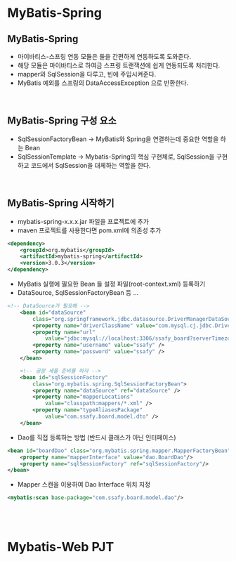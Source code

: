 # MyBatis-Spring

## MyBatis-Spring

- 마이바티스-스프링 연동 모듈은 둘을 간편하게 연동하도록 도와준다.
- 해당 모듈은 마이바티스로 하여금 스프링 트랜잭션에 쉽게 연동되도록 처리한다.
- mapper와 SqlSession을 다루고, 빈에 주입시켜준다.
- MyBatis 예외를 스프링의 DataAccessException 으로 반환한다.

<br>

## MyBatis-Spring 구성 요소


- SqlSessionFactoryBean → MyBatis와  Spring을 연결하는데 중요한 역할을 하는 Bean
- SqlSessionTemplate → Mybatis-Spring의 핵심 구현체로, SqlSession을 구현하고 코드에서 SqlSession을 대체하는 역할을 한다.

<br>

## MyBatis-Spring 시작하기

- mybatis-spring-x.x.x.jar 파일을 프로젝트에 추가
- maven 프로젝트를 사용한다면 pom.xml에 의존성 추가
```xml
<dependency>
    <groupId>org.mybatis</groupId>
    <artifactId>mybatis-spring</artifactId>
    <version>3.0.3</version>
</dependency> 
```

- MyBatis 실행에 필요한 Bean 들 설정 파일(root-context.xml) 등록하기
- DataSource, SqlSessionFactoryBean 등 …

```xml
<!-- DataSource가 필요해 -->
	<bean id="dataSource"
		class="org.springframework.jdbc.datasource.DriverManagerDataSource">
		<property name="driverClassName" value="com.mysql.cj.jdbc.Driver" />
		<property name="url"
			value="jdbc:mysql://localhost:3306/ssafy_board?serverTimezone=UTC" />
		<property name="username" value="ssafy" />
		<property name="password" value="ssafy" />
	</bean>

	<!-- 공장 세울 준비를 하자 -->
	<bean id="sqlSessionFactory"
		class="org.mybatis.spring.SqlSessionFactoryBean">
		<property name="dataSource" ref="dataSource" />
		<property name="mapperLocations"
			value="classpath:mappers/*.xml" />
		<property name="typeAliasesPackage"
			value="com.ssafy.board.model.dto" />
	</bean>
```

- Dao를 직접 등록하는 방법 (반드시 클래스가 아닌 인터페이스)

```xml
<bean id="boardDao" class="org.mybatis.spring.mapper.MapperFactoryBean">
    <property name="mapperInterface" value="dao.BoardDao"/>
    <property name="sqlSessionFactory" ref="sqlSessionFactory"/>
</bean>
```

- Mapper 스캔을 이용하여 Dao Interface 위치 지정

```xml
<mybatis:scan base-package="com.ssafy.board.model.dao"/>
```

<br>
<br>

# Mybatis-Web PJT